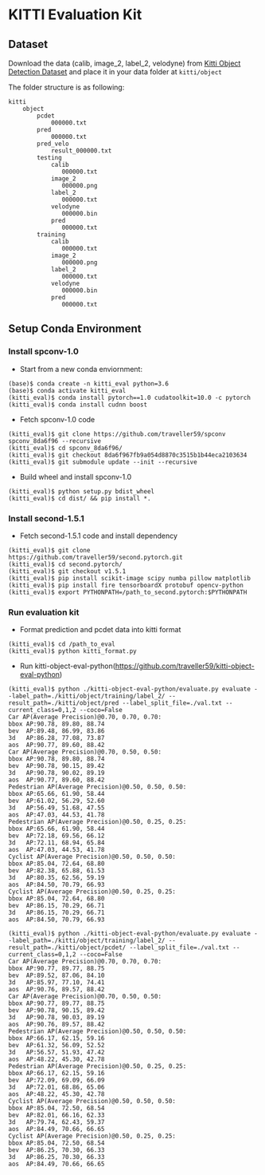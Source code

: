 # KITTI Evaluation Kit

## Dataset

Download the data (calib, image\_2, label\_2, velodyne) from [Kitti Object Detection Dataset](http://www.cvlibs.net/datasets/kitti/eval_object.php?obj_benchmark=3d) and place it in your data folder at `kitti/object`


The folder structure is as following:
```
kitti
    object
        pcdet
            000000.txt
        pred
            000000.txt
        pred_velo
            result_000000.txt
        testing
            calib
               000000.txt
            image_2
               000000.png
            label_2
               000000.txt
            velodyne
               000000.bin
            pred
               000000.txt
        training
            calib
               000000.txt
            image_2
               000000.png
            label_2
               000000.txt
            velodyne
               000000.bin
            pred
               000000.txt
```

## Setup Conda Environment

### Install spconv-1.0

- Start from a new conda enviornment:
```
(base)$ conda create -n kitti_eval python=3.6
(base)$ conda activate kitti_eval
(kitti_eval)$ conda install pytorch==1.0 cudatoolkit=10.0 -c pytorch
(kitti_eval)$ conda install cudnn boost
```

- Fetch spconv-1.0 code
```
(kitti_eval)$ git clone https://github.com/traveller59/spconv spconv_8da6f96 --recursive
(kitti_eval)$ cd spconv_8da6f96/
(kitti_eval)$ git checkout 8da6f967fb9a054d8870c3515b1b44eca2103634
(kitti_eval)$ git submodule update --init --recursive
```

- Build wheel and install spconv-1.0
```
(kitti_eval)$ python setup.py bdist_wheel
(kitti_eval)$ cd dist/ && pip install *.
```

### Install second-1.5.1

- Fetch second-1.5.1 code and install dependency
```
(kitti_eval)$ git clone https://github.com/traveller59/second.pytorch.git
(kitti_eval)$ cd second.pytorch/
(kitti_eval)$ git checkout v1.5.1
(kitti_eval)$ pip install scikit-image scipy numba pillow matplotlib
(kitti_eval)$ pip install fire tensorboardX protobuf opencv-python
(kitti_eval)$ export PYTHONPATH=/path_to_second.pytorch:$PYTHONPATH
```

### Run evaluation kit
 
- Format prediction and pcdet data into kitti format
```
(kitti_eval)$ cd /path_to_eval
(kitti_eval)$ python kitti_format.py
```

- Run kitti-object-eval-python(https://github.com/traveller59/kitti-object-eval-python)
```
(kitti_eval)$ python ./kitti-object-eval-python/evaluate.py evaluate --label_path=./kitti/object/training/label_2/ --result_path=./kitti/object/pred --label_split_file=./val.txt --current_class=0,1,2 --coco=False
Car AP(Average Precision)@0.70, 0.70, 0.70:
bbox AP:90.78, 89.80, 88.74
bev  AP:89.48, 86.99, 83.86
3d   AP:86.28, 77.08, 73.87
aos  AP:90.77, 89.60, 88.42
Car AP(Average Precision)@0.70, 0.50, 0.50:
bbox AP:90.78, 89.80, 88.74
bev  AP:90.78, 90.15, 89.42
3d   AP:90.78, 90.02, 89.19
aos  AP:90.77, 89.60, 88.42
Pedestrian AP(Average Precision)@0.50, 0.50, 0.50:
bbox AP:65.66, 61.90, 58.44
bev  AP:61.02, 56.29, 52.60
3d   AP:56.49, 51.68, 47.55
aos  AP:47.03, 44.53, 41.78
Pedestrian AP(Average Precision)@0.50, 0.25, 0.25:
bbox AP:65.66, 61.90, 58.44
bev  AP:72.18, 69.56, 66.12
3d   AP:72.11, 68.94, 65.84
aos  AP:47.03, 44.53, 41.78
Cyclist AP(Average Precision)@0.50, 0.50, 0.50:
bbox AP:85.04, 72.64, 68.80
bev  AP:82.38, 65.88, 61.53
3d   AP:80.35, 62.56, 59.19
aos  AP:84.50, 70.79, 66.93
Cyclist AP(Average Precision)@0.50, 0.25, 0.25:
bbox AP:85.04, 72.64, 68.80
bev  AP:86.15, 70.29, 66.71
3d   AP:86.15, 70.29, 66.71
aos  AP:84.50, 70.79, 66.93

(kitti_eval)$ python ./kitti-object-eval-python/evaluate.py evaluate --label_path=./kitti/object/training/label_2/ --result_path=./kitti/object/pcdet/ --label_split_file=./val.txt --current_class=0,1,2 --coco=False
Car AP(Average Precision)@0.70, 0.70, 0.70:
bbox AP:90.77, 89.77, 88.75
bev  AP:89.52, 87.06, 84.10
3d   AP:85.97, 77.10, 74.41
aos  AP:90.76, 89.57, 88.42
Car AP(Average Precision)@0.70, 0.50, 0.50:
bbox AP:90.77, 89.77, 88.75
bev  AP:90.78, 90.15, 89.42
3d   AP:90.78, 90.03, 89.19
aos  AP:90.76, 89.57, 88.42
Pedestrian AP(Average Precision)@0.50, 0.50, 0.50:
bbox AP:66.17, 62.15, 59.16
bev  AP:61.32, 56.09, 52.52
3d   AP:56.57, 51.93, 47.42
aos  AP:48.22, 45.30, 42.78
Pedestrian AP(Average Precision)@0.50, 0.25, 0.25:
bbox AP:66.17, 62.15, 59.16
bev  AP:72.09, 69.09, 66.09
3d   AP:72.01, 68.86, 65.06
aos  AP:48.22, 45.30, 42.78
Cyclist AP(Average Precision)@0.50, 0.50, 0.50:
bbox AP:85.04, 72.50, 68.54
bev  AP:82.01, 66.16, 62.33
3d   AP:79.74, 62.43, 59.37
aos  AP:84.49, 70.66, 66.65
Cyclist AP(Average Precision)@0.50, 0.25, 0.25:
bbox AP:85.04, 72.50, 68.54
bev  AP:86.25, 70.30, 66.33
3d   AP:86.25, 70.30, 66.33
aos  AP:84.49, 70.66, 66.65

```